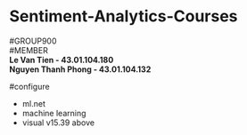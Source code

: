 # Sentiment-Analytics-Courses
#GROUP900 <br/>
#MEMBER <br/>
<strong>Le Van Tien           -   43.01.104.180</strong><br/>
<strong>Nguyen Thanh Phong    -   43.01.104.132</strong>


#configure
- ml.net
- machine learning
- visual v15.39 above
